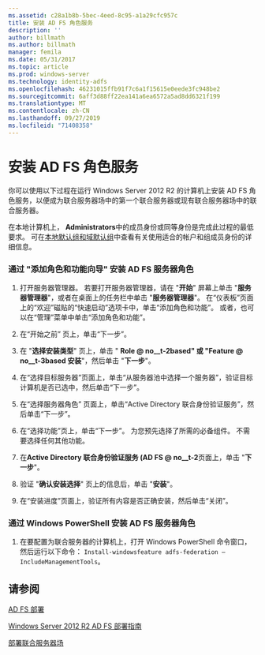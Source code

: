 ```yaml
---
ms.assetid: c28a1b8b-5bec-4eed-8c95-a1a29cfc957c
title: 安装 AD FS 角色服务
description: ''
author: billmath
ms.author: billmath
manager: femila
ms.date: 05/31/2017
ms.topic: article
ms.prod: windows-server
ms.technology: identity-adfs
ms.openlocfilehash: 46231015ffb91f7c6a1f15615e0eede3fc948be2
ms.sourcegitcommit: 6aff3d88ff22ea141a6ea6572a5ad8dd6321f199
ms.translationtype: MT
ms.contentlocale: zh-CN
ms.lasthandoff: 09/27/2019
ms.locfileid: "71408358"
---
```

# <a name="install-the-ad-fs-role-service"></a>安装 AD FS 角色服务

你可以使用以下过程在运行 Windows Server 2012 R2 的计算机上安装 AD FS 角色服务，以便成为联合服务器场中的第一个联合服务器或现有联合服务器场中的联合服务器。  
  
在本地计算机上， **Administrators**中的成员身份或同等身份是完成此过程的最低要求。  可在[本地默认组和域默认组](https://go.microsoft.com/fwlink/?LinkId=83477)中查看有关使用适合的帐户和组成员身份的详细信息。   
  
### <a name="to-install-the-ad-fs-server-role-via-the-add-roles-and-features-wizard"></a>通过 "添加角色和功能向导" 安装 AD FS 服务器角色  
  
1.  打开服务器管理器。 若要打开服务器管理器，请在 "**开始**" 屏幕上单击 "**服务器管理器**"，或者在桌面上的任务栏中单击 "**服务器管理器**"。 在“仪表板”页面上的“欢迎”磁贴的“快速启动”选项卡中，单击“添加角色和功能”。 或者，也可以在“管理”菜单中单击“添加角色和功能”。  
  
2.  在“开始之前” 页上，单击“下一步”。  
  
3.  在 "**选择安装类型**" 页上，单击 " **Role @ no__t-2based" 或 "Feature @ no__t-3based 安装**"，然后单击 "**下一步**"。  
  
4.  在“选择目标服务器”页面上，单击“从服务器池中选择一个服务器”，验证目标计算机是否已选中，然后单击“下一步”。  
  
5.  在“选择服务器角色” 页面上，单击“Active Directory 联合身份验证服务”，然后单击“下一步”。  
  
6.  在“选择功能”页上，单击“下一步”。 为您预先选择了所需的必备组件。 不需要选择任何其他功能。  
  
7.  在**Active Directory 联合身份验证服务 \(AD FS @ no__t-2**页面上，单击 "**下一步**"。  
  
8.  验证 "**确认安装选择**" 页上的信息后，单击 "**安装**"。  
  
9. 在“安装进度”页面上，验证所有内容是否正确安装，然后单击“关闭”。  
  
### <a name="to-install-the-ad-fs-server-role-via-windows-powershell"></a>通过 Windows PowerShell 安装 AD FS 服务器角色  
  
1.  在要配置为联合服务器的计算机上，打开 Windows PowerShell 命令窗口，然后运行以下命令： `Install-windowsfeature adfs-federation –IncludeManagementTools`。  
  
## <a name="see-also"></a>请参阅 

[AD FS 部署](../../ad-fs/AD-FS-Deployment.md)  

[Windows Server 2012 R2 AD FS 部署指南](../../ad-fs/deployment/Windows-Server-2012-R2-AD-FS-Deployment-Guide.md)  
 
[部署联合服务器场](../../ad-fs/deployment/Deploying-a-Federation-Server-Farm.md)  
  

